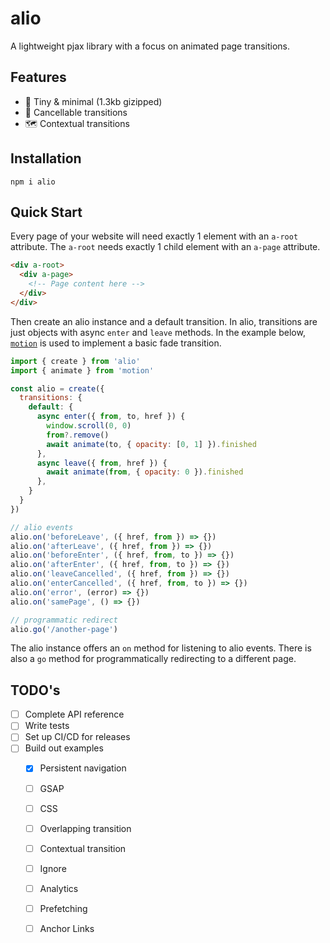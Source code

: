 # alio

A lightweight pjax library with a focus on animated page transitions.

## Features
- 🦠 Tiny & minimal (1.3kb gizipped)
- 🍴 Cancellable transitions
- 🗺️ Contextual transitions

## Installation
```
npm i alio
```

## Quick Start

Every page of your website will need exactly 1 element with an `a-root` attribute. The `a-root` needs exactly 1 child element with an `a-page` attribute.

```html
<div a-root>
  <div a-page>
    <!-- Page content here -->
  </div>
</div>
```

Then create an alio instance and a default transition. In alio, transitions are just objects with async `enter` and `leave` methods. In the example below, [`motion`](https://motion.dev) is used to implement a basic fade transition.

```js
import { create } from 'alio'
import { animate } from 'motion'

const alio = create({
  transitions: {
    default: {
      async enter({ from, to, href }) {
        window.scroll(0, 0)
        from?.remove()
        await animate(to, { opacity: [0, 1] }).finished
      },
      async leave({ from, href }) {
        await animate(from, { opacity: 0 }).finished
      },
    }
  }
})

// alio events
alio.on('beforeLeave', ({ href, from }) => {})
alio.on('afterLeave', ({ href, from }) => {})
alio.on('beforeEnter', ({ href, from, to }) => {})
alio.on('afterEnter', ({ href, from, to }) => {})
alio.on('leaveCancelled', ({ href, from }) => {})
alio.on('enterCancelled', ({ href, from, to }) => {})
alio.on('error', (error) => {})
alio.on('samePage', () => {})

// programmatic redirect
alio.go('/another-page')
```

The alio instance offers an `on` method for listening to alio events. There is also a `go` method for programmatically redirecting to a different page.

## TODO's
- [ ] Complete API reference
- [ ] Write tests
- [ ] Set up CI/CD for releases
- [ ] Build out examples
  - [x] Persistent navigation
  - [ ] GSAP
  - [ ] CSS
  - [ ] Overlapping transition
  - [ ] Contextual transition
  - [ ] Ignore
  - [ ] Analytics
  - [ ] Prefetching
  - [ ] Anchor Links





